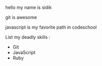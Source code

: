 hello my name is sidik

git is awesome

javascript is my favorite path in codeschool

List my deadly skills :

* Git
* JavaScript
* Ruby
